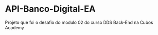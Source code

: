 # API-Banco-Digital-EA
Projeto que foi o desafio do modulo 02 do curso DDS Back-End na Cubos Academy
